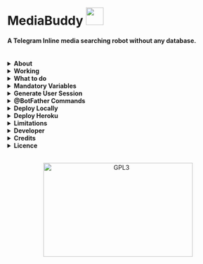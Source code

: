 <h1 align="left">
    <a target="_blank">
        MediaBuddy
        <img src="https://loading.io/assets/img/c/icon/search.svg" width="40px" style="max-width:100%;">
    </a>
</h1>

#### A Telegram Inline media searching robot without any database.
<br>

<details>
    <summary><b>About</b></summary>
    <p align="left"></p>
        <a target="_blank">
            <img src="https://c.tenor.com/rec5dlPBK2cAAAAd/mr-bean-waiting.gif" width="300px" />
    </a>

    mediaBuddy is an inline media searching robot. If you have so many movie channels and you are searching for a 
    particular movie in each and everywhere and spending your valuable time in this process, the bot is yours.
    The bot can search inline in your movie chats and also can provide a link to your queried one, thus you can 
    easily access the required media. Your perfect media buddy.

</details>

<details>
    <summary><b>Working</b></summary>
    <p align="left"></p>

        🔷 When bot is deployed with a user session string, it will find all the groups and channels of the user.
        🔷 From the above, it sorts the movies channels and groups and make a master list for searching your queries.
        🔷 When you search a keyword as inline, the bot will search the same in the master list and gives the output.
        🔷 The output will be the file name with a hyper link to the original file.
        🔷 By clicking, you can easily migrate to the file location thus saves your valuable time in searching.
</details>

<details>
    <summary><b>What to do</b></summary>
    <p align="left"></p>

        🔷 Make an inline bot with Telegram Botfather.
        🔷 Deploy the bot local pc, VPS or in heroku.
        🔷 Join some movie channels.
        🔷 Search movies inline.
</details>

<details>
    <summary><b>Mandatory Variables</b></summary>
    <p align="left"></p>
    
    🔷 API_HASH        -   Your API Hash, get it from my.telegram.org
    🔷 APP_ID          -   Your APP ID, get it from my.telegram.org 
    🔷 BOT_TOKEN       -   Your bot token, get it from @BotFather
    🔷 TG_USER_SESSION -   Your session string (Generate for 'User', dont use any bot session)
</details>

<details>
    <summary><b>Generate User Session</b></summary>
    <p align="left"></p>
    Click <a href="https://replit.com/@ayrahikari/pyrogram-session-maker"><b>HERE</b></a> to generate a user session string.
        <ul>
            <li>Open the above link and start the application.</li>
            <li>Give your APP_ID, API_HASH - Get it from <a href="https://my.telegram.org/auth"><b>HERE</b></a> </li>
            <li>On the next step, select <code>1 = User Bot</code> option .</li>
            <li>Give your phone number in <a href="https://www.cm.com/blog/how-to-format-international-telephone-numbers/">international format</a> .</li>
            <li>Give the OTP and Auth Phrase if any</li>
            <li>This will get your long user session string</li>
            <li><a href="https://docs.pyrogram.org/topics/storage-engines?highlight=string%20sessions#session-strings"><b>Keep the String safe, anyone can access your account using it.</b></a></li>
        </ul>
</details>

<details>
    <summary><b>@BotFather Commands</b></summary>
    <p align="left">
    
    start - Check Alive                     Usage: /start
    view   - Vire the currents chats        Usage: /viewchats
    update - Add a chat to the list         Usage: /update -100xxxxxxxxxx
    delete - Remove chats from the list     Usage: /remove -100xxxxxxxxxx
</details>

<details>
    <summary><b>Deploy Locally</b></summary>
    <p align="left">
    <ul>
        <li>Create a <code>config.py</code> file with the Mandatory Variables mentioned above.</li>
        <li>Refer <code>sample_config.py</code> for creating <code>config.py</code> file. don't miss any parameters</li>
        <li>Open terminal and run the following commands.</li>
        <li><code>git clone https://github.com/m4mallu/mediaBuddy</code></li>
        <li><code>cd mediaBuddy</code></li>
        <li>Save the <code>config.py</code> file in side the current working directory cloned.</li>
        <li>Run the below commands in the same terminal window.</li>
    </ul>

    virtualenv -p python3 venv
    . ./venv/bin/activate
    pip3 install -r requirements.txt
    python3 main.py
</details>

<details>
    <summary><b>Deploy Heroku</b></summary>
    <p align="left">
        <a href="https://heroku.com/deploy?template=https://github.com/m4mallu/mediaBuddy">
     <img height="30px" src="https://img.shields.io/badge/Deploy%20To%20Heroku-blueviolet?style=for-the-badge&logo=heroku">
  </a></p>
</details>

<details>
    <summary><b>Limitations</b></summary>
    <p align="left">
    <ul>
        <li>Presently <code>document</code> type is only supported.</li>
        <li>Chance for getting heavy FloodWaits in <code>searchMessages</code> in case of massive number of media chats.</li>
    </ul>
</details>

<details>
    <summary><b>Developer</b></summary>
    <p align="left">
        <img alt="GPL3" src ="https://c.tenor.com/10Zdx_RXqgcAAAAC/programming-crazy.gif" width="260px" style="max-width:100%;"/><br>
            <a href="https://t.me/space4renjith"><b>Renjit Mangal</b></a> &nbsp;|&nbsp;
                <a href="https://t.me/rmprojects"><b>Update Channel</b></a>
    </p>
</details>

<details>
    <summary><b>Credits</b></summary>
    <p align="left">
        <a href="https://github.com/pyrogram/pyrogram"><b>Pyrogram</b></a>
    </p>
</details>

<details>
    <summary><b>Licence</b></summary>
    <p align="left">
        <a href="https://choosealicense.com/licenses/gpl-3.0/">
            <img alt="GPL3" src ="https://telegra.ph/file/dd47727c24b7e7384a760.png" width="150" height="150"/>
        </a>
    </p>
</details>
<br>

<p align="center">
    <a href="https://t.me/space4renjith">
        <img alt="GPL3" src ="https://telegra.ph/file/c4f778ccfc576a954dd20.gif" width="340" height="214"/>
    </a>
</p>
